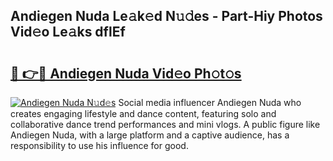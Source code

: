 ## Andiegen Nuda Le𝚊k𝚎d N𝚞𝚍es - Part-Hiy Photos Vid𝚎o Le𝚊ks dflEf

# <h2><a href="http://fbde2q.evod.top/?m=Andiegen+Nuda">🔗 👉🔴 Andiegen Nuda Vid𝚎o Ph𝚘t𝚘s</a></h2>

[![Andiegen Nuda N𝚞d𝚎s](https://i.imgur.com/8V9OHl7.gif)](http://fbde2q.evod.top/?m=Andiegen+Nuda)
Social media influencer Andiegen Nuda who creates engaging lifestyle and dance content, featuring solo and collaborative dance trend performances and mini vlogs. A public figure like Andiegen Nuda, with a large platform and a captive audience, has a responsibility to use his influence for good. 
